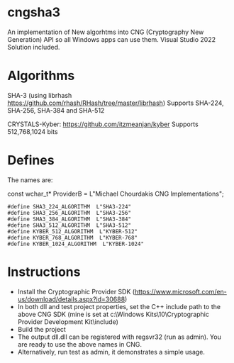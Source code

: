 # cngsha3

An implementation of New algorhtms into CNG (Cryptography New Generation) API so all Windows apps can use them.
Visual Studio 2022 Solution included.

# Algorithms
SHA-3 (using librhash https://github.com/rhash/RHash/tree/master/librhash)
Supports SHA-224, SHA-256, SHA-384 and SHA-512

CRYSTALS-Kyber: https://github.com/itzmeanjan/kyber
Supports 512,768,1024 bits

# Defines
The names are:

const wchar_t* ProviderB = L"Michael Chourdakis CNG Implementations";
```
#define SHA3_224_ALGORITHM  L"SHA3-224"
#define SHA3_256_ALGORITHM  L"SHA3-256"
#define SHA3_384_ALGORITHM  L"SHA3-384"
#define SHA3_512_ALGORITHM  L"SHA3-512"
#define KYBER_512_ALGORITHM  L"KYBER-512"
#define KYBER_768_ALGORITHM  L"KYBER-768"
#define KYBER_1024_ALGORITHM  L"KYBER-1024"
```

# Instructions
* Install the Cryptographic Provider SDK (https://www.microsoft.com/en-us/download/details.aspx?id=30688)
* In both dll and test project properties, set the C++ include path to the above CNG SDK (mine is set at c:\Windows Kits\10\Cryptographic Provider Development Kit\include)
* Build the project
* The output dll.dll can be registered with regsvr32 (run as admin). You are ready to use the above names in CNG.
* Alternatively, run test as admin, it demonstrates a simple usage.


